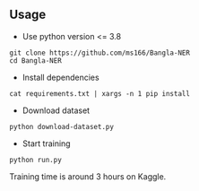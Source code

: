## Usage
* Use python version <= 3.8

```
git clone https://github.com/ms166/Bangla-NER
cd Bangla-NER
```
* Install dependencies
```
cat requirements.txt | xargs -n 1 pip install
```
* Download dataset
```
python download-dataset.py
```
* Start training
```
python run.py
```

Training time is around 3 hours on Kaggle.
